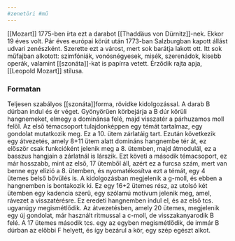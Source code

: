 ```yaml
---
#zenetöri #mű
---
```


[[Mozart]] 1775-ben írta ezt a darabot [[Thaddäus von Dürnitz]]-nek. Ekkor 19 éves volt. Pár éves európai körút után 1773-ban Salzburgban kapott állást udvari zenészként. Szerette ezt a várost, mert sok barátja lakott ott.
Itt sok műfajban alkotott: szimfóniák, vonósnégyesek, misék, szerenádok, kisebb operák, valamint [[szonáta]]-kat is papírra vetett.
Érződik rajta apja, [[Leopold Mozart]] stílusa.

### Formatan
Teljesen szabályos [[szonáta]]forma, rövidke kidolgozással. A darab B dúrban indul és ér véget. Gyönyörűen körbejárja a B dúr körüli hangnemeket, elmegy a dominánsa felé, majd visszatér a párhuzamos moll felől.
Az első témacsoport tulajdonképpen egy témát tartalmaz, egy gondolat mutatkozik meg. Ez a 10. ütem zárlatáig tart. Ezután következik egy átvezetés, amely 8+11 ütem alatt domináns hangnembe tér át, ez először csak funkcióként jelenik meg a 8. ütemben, majd átmodulál, ez a basszus hangjain a zárlatnál is lárszik. Ezt követi a második témacsoport, ez már hosszabb, mint az első, 17 ütemből áll, azért ez a furcsa szám, mert van benne egy elízió a 8. ütemben, és nyomatékosítva ezt a témát, egy 4 ütemes belső bővülés is.
A kidolgozásban megjelenik a g-moll, és ebben a hangnemben is bontakozik ki. Ez egy 16+2 ütemes rész, az utolsó két ütemben egy kadencia szerű, egy szólamú motívum jelenik meg, amel, rávezet a visszatérésre.
Ez eredeti hangnemben indul el, és az első tcs. ugyanúgy megismétlődik. Az átvezetésben, amely 20 ütemes, megjelenik egy új gondolat, már használt ritmussal a c-moll, de visszakanyarodik B felé. A 17 ütemes második tcs. egy az egyben megismétlődik, de immár B dúrban az előbbi F helyett, és így bezárul a kör, egy szép egészt alkot.
